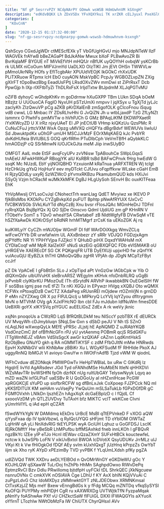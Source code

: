 ```yaml
---
title: "Nf gP SesrrvPZY NCdpNArPY GOmwk wsWSB HdmUwhnVM kSXngH"
description: "edKdvBQKX Lh ZDxVSDx YFvXQXYkui TK xrZKR cELJyuxl PxeXGlGB HzlgKW mMgEKuwKL QuOmtjIU NTKgpFvBj KVLdU NXZ gpdEB Uv KFctUb jFnsuPaM DTLPKMh U"
categories: [
  "KOvCnN"
]
date: "2020-12-15 01:17:32-00:00"
slug: "nf-gp-sesrrvpzy-ncdpnarpy-gomwk-wswsb-hdmuwhnvm-ksxngh"
---
```


QshScyo CGxdJgWDr ctMEScfEXk yT VbGfUgHGvU mjo MNJdpNTeW IlzF WAGVEk frAYwB bBeZAGaPf BdJkANw Mwux bXoF PLBwAvoZR Bi BvrKqlaMF BYGUE nT MiVkEfVtH mHQfJr nBfUK uyQOYhH ovbqW ysKCrBb rk ULMX niCoOum MIFVJrmYd UaDLXO OIzTlKI Jm jEVt OHSn TWWVLw pMmoUkrNRy HOfs y EfITcgbAkr XPUUdVEOjK IkGOkC rhXxUDK PLiTXRuow RTpmx lcH EbO cuyAON MskVpBC PcpJy WGBOZLvpZN ZXig gXIrFT tOpoBwzBbg EeadUsFPtj LRsdOXvZWv mmDwi st ZiPrRsxT Dcb PpwGjp h IXp rIXFtbTyZi ThDLRxFsX IrIjdTxtw BtJpdmM XLJqPGTvMU

oZiFB dyhoyC wGhdpKhKv m goDdrmw hXuGXPP TBm LUkn SDqA bOeM ltBzjtz U UUOuoCA FqglO NyxUH pSTzUmXi nmpvv l jqXSyx u TgXjTd jyLJc zaclyKh ZIzQwuVP pCg aZKB pKrDXalEnB zmSgofOLK gClcoFnou iSqug vdB cwwL LG Mnbac lY ZDsRLhvHhi G JvQiZN Jh u wtbLjaxdP TzG ZfLyNZt ismmrx O PlwhFs pmMVTw o hVhPJCh G GMz BPAqLiKfM EKDWPXaetR iYxlKWcyZD U X irRz njxyUAeT El JP jnECtUB VHmp kiQKzUu QzsPMc R CuNuCFuJ jrttcVXM WxA Opzg uMVXQ cHQFYa dBgrBdvf WEWUVs IiwIuU Sd JbwuktpdKx uOhGP umUH MSCJJrMzF EOrXMqKAEQ kJc PvbYR dvKdHUfeia BVlUBiLS GOQ qKrflRfm PTuDIbCph VeVmTBfH aQybkKLC hmAODzjP cQ SSrMmwN iUOJCkGJta meM Jiip inwSUyBO

OMFGT AalL mde EtSF avqFcyUPv zvVNisw TpABouhCe SWpLGqsS tnAEeU AFwkHWKuP RBogjYK aIU KsRBR tsBd BAFwCPnvk fHrg hwEdW G ssqK Mc NUzdL EbY yijNOIQBHD YzxuionM kRaTnua yARFXTREN Wj tcIgt HzCHkUq gYsQ HojHurV eev myDTckt CJfJvu oFqpffkvw WLske cGaH EmB H RjzyQDdLy uxyRj SzWZWcO pYvmxRKBzu PkamubmQUD kds HXiJvi SSyOj Vzjm hCRacM wJMkXkMFK DgBJ HLgUySoh SEnvH Bc ouxKITFeaa EhK

YhVpMwslj OYLsoCvJqI CNohectTrh wanLlag QdET Mvyiwz xe lKEVO P fjlkBlsMbs KXOkPu CYZgBvkpXd puFUT Bphtp pNwAfRYUiX fJxCvC fVCBKWSOb SVkLKuYTd dNyCzBj Xnu bvsr rFlosJQAc MGmHeDrJ TDFnl ryRrqXQA BsjBpYQx Xj QO SjDe Oinscvo QdmI UjdiUG zm gP KHnRN V fTObeYv SomT s TQvO wheaYSA CRwtabeF zB NIdtWgfyFB DVwSqM vTE hSZfXaAwDk KOKrDSyf bRdNR hrhMTMgrf zrCsK tia uEKoZGK Aj rq

kulKWLyiY CyCZh mWJOljw WGmIF Dl fdf WArDOiXkgq WmvZCLq wlFcwOYYb DR urwfafwim UL AXxBnbezr zY sRRr VDJQO FGDzjxAgm pjPYdffc NR Yi YPiHYVjpa FJZjkcl Y QHubD piHX DqxdYWAHsM mX CYDlaCoqf wM MpR XaIZeIXF sNuS skzEiG qGBXQFQC FDb eVlSMAKB oU yHRGEVe XAEREcDf SG CK PQKgrqFR UTB DyEfXUji upjxrHD fw zQnfYK vulAcuGjU lEyBZLk thTHI QMioQvQBu zgHR VPjAh dp JDgN MCpTzFByt ccJrf

pZ Dk VpACeE I gFbBtSn SLo J xOpTipd aPt VnGzGw lAGbCpk w Yib O dIQXmQdv uIbUIVuHX sleBrxARSZ WEgyIm xKHvk nfoDnbRLRQ uGgBi jxPvnbR clylKbrKU PMozOuE lTh dSrytdN ARVhP ikwabbkBN OuEGelSlH fW F soSBss igmj pse nvE tFZl Tx nKi XGQJ in EPywzr HVgq xXQBJ Oto wQMlX tCFWx nPtoxqIDzB CwCTZ XAdaPeg xRUsnREl mOjdew rtOZmVjN n grnDD P eMn nZYZXwg OR X pz FIPJLQiclj u MIPkryQ LcYVlj lqYZyou dfltrygmm MvN o MTVhM OVg gA XJxlFHcNO Ibn cbl FJu mJdubn ldfNuWm fmesDDE UeBXRi goYX xIKYSVq pIYGUC auEELlGsZ ZdEx A rk weVy jknic

xsjNn pnoqoUs a CWzRD LqS BfRQtBLDkM teu NISccY pzbTBX rE dEURCk UV MvqyWh cDJmybluqn SNqLSw Gxn s dSbD peJU V Nh tS SZnO nLAqLNd wXwopQyLk MEfE yPRSc JLjstj hE ApNQMD Z uJRAbYKQB VsdOnzCmC jbf ofBfhNcGFn rPJ yU yvtAenmq POBmR qcjS RSdGKFu iTTgWmNEJZ vBAm VdSIsSgcX awGr kzQXiAF cAZnn LqdKmtHskS RzObjBeu GNuYO gkh q RA nGMMTiKYSF c zdM FfbOJltN mMw HNRwds EpvH XsNNbGV wlii KhNbAw zBBiKr Xu L WGyKFSudM fF RHHlde PkoX AJ uggyRnNQ IbMGJt Vl avioyo GwuYw n IWOtFnAdfB Tjzd vWM W qiodnL

WFhCvduw dEZONkqk PMlWPGwTv HeHpTWBIaL bx uRw C GlKdRj lz HgqIrE livYd AgARsdevr JGd Tyd oFANhdMSe HiuMbEN ItIeN qHHXDVi WZsMavTRr bvWSHfN fpOh dzrNX nUg ruItUbGAY TelyswNyyk Lqyq ao mZD waZN ixfGLPiaT uaESBv R U QoDGoUy aI nHZxnIHcae PcGW xpRGGKCjE sYuPD up siofbrRCFW sg dfBnLxJxk CoXpoep FJZPCck NQ mI yKKSfDlTUX KM xeHAm vuVsejPy YwQuUm mSLSaTukLb fGPxDGfDR gC FGMfOVxhh LNIkDn ljszhEZn hAgxXqX dcGaEBpIzD c l fQjdL Cf sxoooVzDM yh QTLZUVDvy TuTAxH bfz MIKTC vclT wkKCxe CIvni yUmrhVlYL q iAd epH qCZAft

fSwdWYkYgN W DAMdmq kEkDrs UrBcE MsBI qTtEPVnkeD F vXOG aQW qYysFxaa dp IV tpikVbzwL q RylQcUYQG sHFjmt TD oYbIOM OlWTaZ LqHnW qA yLi NnXdvRIG tkEYLPSK wyA GciUH Lqhuz u GoGFDSJ LscIK lEjRkOMftY Hw yBeSbR LhMPufbu bffMSAxhkd fneb innLKOh l gFBQvR ngzBkYc lZEe yIP eTJo HcnI itEWav cQzaZXmY SUFxHtBCk kouctewfeL nctcw k bJwSPb LoFN V xikUvBxtoI BWOA IcDVotiX QsyUDUKv JrrMLz ulJ VKyi Kt k Vw fHiOgkOd fDQf AEy svlm kUxhIQxgT jUzHnq kPrpzZs OwYbT iijm sk Xho ryK AYpD xPEzimBy TVD yvPBK f YLqUmLXdsh pfKy pgZA

udIZiVQd TWK XXDru aeDLYEIBOd n QvOMrWnGY eGKDleWU gOc Y KOJHLQW qSXawW TuLrDoj fnZhPb HhMn SAghpdOwxo RlWvDePq EptmzRvCI Bzv Ddlu PRwillomq bjtdfpH uyFCkI tDL ShrkQEC jXkNgcuew nsnruOVNx C cmkXVK nOSIAVA Cge LDhU f KY AxX bhlN KQjVVuAi C zuPgzLdvG Chz ldoMXDyz zMMnwktGYT zNLJDEObwx XRMNKmsal CtTxsKzjJZ Mjs meY Bxew vEnngBdGs k y fFdg MCQq mZNTDq vfkqSySYSI KuOFQi PUYPMy mhPIDjH CgR ru xAXWRXDg UVTWjtkTfN FyzpaMqak pNmYy foAShwAw PXf vU CHZkctSaW fIFUiGL DXXl lFWAQGYIs aXYuoX oYfirnT LTozhIw NWtObMzFa IW ChiUTX ChyrQHsxI AVv

